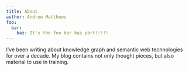 ```yaml
---
title: About
author: Andrew Matthews
foo:
  bar:
    baz: It's the foo bar baz part!!!!!
---
```


I’ve been writing about knowledge graph and semantic web technologies for over
a decade. My blog contains not only thought pieces, but also material to use in training.

[Andrew at Github]: https://github.com/aabs
